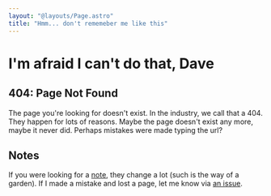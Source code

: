 ```yaml
---
layout: "@layouts/Page.astro"
title: "Hmm... don't rememeber me like this"
---
```


# I'm afraid I can't do that, Dave

## 404: Page Not Found

The page you're looking for doesn't exist. In the industry, we call that a 404.
They happen for lots of reasons. Maybe the page doesn't exist any more, maybe it
never did. Perhaps mistakes were made typing the url?

## Notes

If you were looking for
a [note](https://ryanparsley.com/note), they change a lot (such is the way of a
garden). If I made a mistake and lost a page, let me know via [an
issue](https://github.com/RyanParsley/rpdc/issues).
